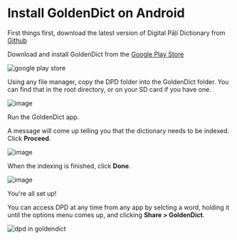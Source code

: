 # Install GoldenDict on Android

First things first, download the latest version of Digital Pāḷi Dictionary from [Github](https://github.com/digitalpalidictionary/digitalpalidictionary/releases)

Download and install GoldenDict from the [Google Play Store](https://play.google.com/store/apps/details?id=mobi.goldendict.android.free)

![google play store](pics/android-install/google%20play%20store.jpg)

Using any file manager, copy the DPD folder into the GoldenDict folder. You can find that in the root directory, or on your SD card if you have one.

![image](pics/android-install/copy%20dpd%20to%20goldendict%20folder.jpg)

Run the GoldenDict app.

A message will come up telling you that the dictionary needs to be indexed. Click **Proceed**.

![image](pics/android-install/scan%20dicts.jpg)

When the indexing is finished, click **Done**.

![image](pics/android-install/scanning%20done.jpg)

You're all set up!

You can access DPD at any time from any app by selcting a word, holding it until the options menu comes up, and clicking **Share > GoldenDict**.

![dpd in goldendict](pics/android-install/dpd%20in%20goldendict.jpg)


